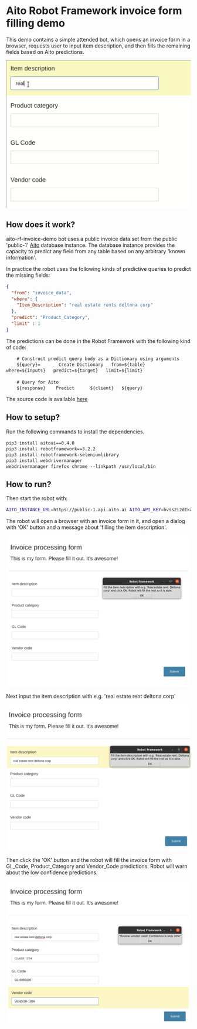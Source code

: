 # Aito Robot Framework invoice form filling demo

This demo contains a simple attended bot, which opens an invoice form in a browser, requests user to input item description, and then fills the remaining fields based on Aito predictions.

![Item description filled](resources/invoice-form.gif?raw=true "Robot framework bot fill missing fields, once you input the 'Item Description' field")

## How does it work?

aito-rf-invoice-demo bot uses a public invoice data set from the public 'public-1' [Aito](https://aito.ai) database instance. The database instance provides the capacity to predict any field from any table based on any arbitrary 'known information'.

In practice the robot uses the following kinds of predictive queries to predict the missing fields:

```json
{
  "from": "invoice_data",
  "where": {
    "Item_Description": "real estate rents deltona corp"
  },
  "predict": "Product_Category",
  "limit" : 1
}
```

The predictions can be done in the Robot Framework with the following kind of code:

```
    # Construct predict query body as a Dictionary using arguments
    ${query}=       Create Dictionary   from=${table}   where=${inputs}   predict=${target}   limit=${limit}

    # Query for Aito
    ${response}    Predict      ${client}   ${query}
```

The source code is available [here](aito-invoice-demo.robot)

## How to setup?

Run the following commands to install the dependencies.

```
pip3 install aitoai==0.4.0
pip3 install robotframework==3.2.2
pip3 install robotframework-seleniumlibrary
pip3 install webdrivermanager
webdrivermanager firefox chrome --linkpath /usr/local/bin
```

## How to run?

Then start the robot with:

```bash
AITO_INSTANCE_URL=https://public-1.api.aito.ai AITO_API_KEY=bvss2i2dIkaWUfBCdzEO89LpxUkwO3A24hYg8MBq robot aito-invoice-demo.robot
```

The robot will open a browser with an invoice form in it, and open
a dialog with 'OK' button and a message about 'filling the item description'.

![Empty invoice form](resources/invoice-form-1.png?raw=true "Empty invoice form")

Next input the item description with e.g. 'real estate rent deltona corp'

![Item description filled](resources/invoice-form-2.png?raw=true "Invoice form with the item description filled")

Then click the 'OK' button and the robot will fill the invoice form with GL_Code, Product_Category and Vendor_Code predictions. Robot will warn about the low confidence predictions.

![Missing fields filled](resources/invoice-form-3.png?raw=true "Invoice form with the predictions filled")

